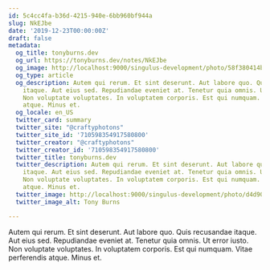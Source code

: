 ```yaml
---
id: 5c4cc4fa-b36d-4215-940e-6bb960bf944a
slug: NkEJbe
date: '2019-12-23T00:00:00Z'
draft: false
metadata:
  og_title: tonyburns.dev
  og_url: https://tonyburns.dev/notes/NkEJbe
  og_image: http://localhost:9000/singulus-development/photo/58f380414bbd67653d0fe2bf14b4ece0.jpeg
  og_type: article
  og_description: Autem qui rerum. Et sint deserunt. Aut labore quo. Quis recusandae
    itaque. Aut eius sed. Repudiandae eveniet at. Tenetur quia omnis. Ut error iusto.
    Non voluptate voluptates. In voluptatem corporis. Est qui numquam. Vitae perferendis
    atque. Minus et.
  og_locale: en_US
  twitter_card: summary
  twitter_site: "@craftyphotons"
  twitter_site_id: '710598354917580800'
  twitter_creator: "@craftyphotons"
  twitter_creator_id: '710598354917580800'
  twitter_title: tonyburns.dev
  twitter_description: Autem qui rerum. Et sint deserunt. Aut labore quo. Quis recusandae
    itaque. Aut eius sed. Repudiandae eveniet at. Tenetur quia omnis. Ut error iusto.
    Non voluptate voluptates. In voluptatem corporis. Est qui numquam. Vitae perferendis
    atque. Minus et.
  twitter_image: http://localhost:9000/singulus-development/photo/d4d90e1ca63a3a7341caeb48014d2739.jpeg
  twitter_image_alt: Tony Burns

---
```


Autem qui rerum. Et sint deserunt. Aut labore quo. Quis recusandae itaque. Aut eius sed. Repudiandae eveniet at. Tenetur quia omnis. Ut error iusto. Non voluptate voluptates. In voluptatem corporis. Est qui numquam. Vitae perferendis atque. Minus et.
